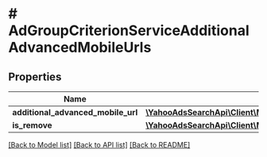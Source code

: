 # # AdGroupCriterionServiceAdditionalAdvancedMobileUrls

## Properties

Name | Type | Description | Notes
------------ | ------------- | ------------- | -------------
**additional_advanced_mobile_url** | [**\YahooAdsSearchApi\Client\Model\AdGroupCriterionServiceAdditionalUrl[]**](AdGroupCriterionServiceAdditionalUrl.md) |  | [optional] 
**is_remove** | [**\YahooAdsSearchApi\Client\Model\AdGroupCriterionServiceIsRemove**](AdGroupCriterionServiceIsRemove.md) |  | [optional] 

[[Back to Model list]](../../README.md#documentation-for-models) [[Back to API list]](../../README.md#documentation-for-api-endpoints) [[Back to README]](../../README.md)



